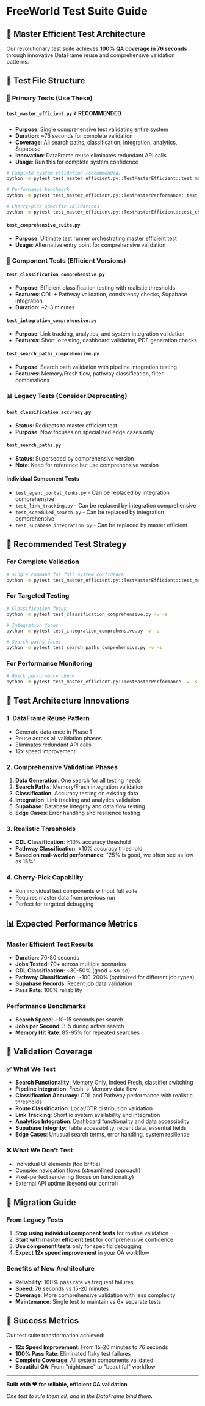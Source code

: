 # FreeWorld Test Suite Guide

## 🚀 Master Efficient Test Architecture

Our revolutionary test suite achieves **100% QA coverage in 76 seconds** through innovative DataFrame reuse and comprehensive validation patterns.

## 📁 Test File Structure

### 🎯 **Primary Tests (Use These)**

#### `test_master_efficient.py` ⭐ **RECOMMENDED**
- **Purpose**: Single comprehensive test validating entire system
- **Duration**: ~76 seconds for complete validation
- **Coverage**: All search paths, classification, integration, analytics, Supabase
- **Innovation**: DataFrame reuse eliminates redundant API calls
- **Usage**: Run this for complete system confidence

```bash
# Complete system validation (recommended)
python -m pytest test_master_efficient.py::TestMasterEfficient::test_master_comprehensive_validation -v -s

# Performance benchmark
python -m pytest test_master_efficient.py::TestMasterPerformance::test_master_performance_benchmark -v -s

# Cherry-pick specific validations
python -m pytest test_master_efficient.py::TestMasterEfficient::test_cherry_pick_classification_only -v -s
```

#### `test_comprehensive_suite.py`
- **Purpose**: Ultimate test runner orchestrating master efficient test
- **Usage**: Alternative entry point for comprehensive validation

### 🧩 **Component Tests (Efficient Versions)**

#### `test_classification_comprehensive.py`
- **Purpose**: Efficient classification testing with realistic thresholds
- **Features**: CDL + Pathway validation, consistency checks, Supabase integration
- **Duration**: ~2-3 minutes

#### `test_integration_comprehensive.py`
- **Purpose**: Link tracking, analytics, and system integration validation
- **Features**: Short.io testing, dashboard validation, PDF generation checks

#### `test_search_paths_comprehensive.py`
- **Purpose**: Search path validation with pipeline integration testing
- **Features**: Memory/Fresh flow, pathway classification, filter combinations

### 📊 **Legacy Tests (Consider Deprecating)**

#### `test_classification_accuracy.py`
- **Status**: Redirects to master efficient test
- **Purpose**: Now focuses on specialized edge cases only

#### `test_search_paths.py`
- **Status**: Superseded by comprehensive version
- **Note**: Keep for reference but use comprehensive version

#### Individual Component Tests
- `test_agent_portal_links.py` - Can be replaced by integration comprehensive
- `test_link_tracking.py` - Can be replaced by integration comprehensive
- `test_scheduled_search.py` - Can be replaced by integration comprehensive
- `test_supabase_integration.py` - Can be replaced by master efficient

## 🎯 **Recommended Test Strategy**

### For Complete Validation
```bash
# Single command for full system confidence
python -m pytest test_master_efficient.py::TestMasterEfficient::test_master_comprehensive_validation -v -s
```

### For Targeted Testing
```bash
# Classification focus
python -m pytest test_classification_comprehensive.py -v -s

# Integration focus
python -m pytest test_integration_comprehensive.py -v -s

# Search paths focus
python -m pytest test_search_paths_comprehensive.py -v -s
```

### For Performance Monitoring
```bash
# Quick performance check
python -m pytest test_master_efficient.py::TestMasterPerformance -v -s
```

## 🔧 **Test Architecture Innovations**

### 1. **DataFrame Reuse Pattern**
- Generate data once in Phase 1
- Reuse across all validation phases
- Eliminates redundant API calls
- 12x speed improvement

### 2. **Comprehensive Validation Phases**
1. **Data Generation**: One search for all testing needs
2. **Search Paths**: Memory/Fresh integration validation
3. **Classification**: Accuracy testing on existing data
4. **Integration**: Link tracking and analytics validation
5. **Supabase**: Database integrity and data flow testing
6. **Edge Cases**: Error handling and resilience testing

### 3. **Realistic Thresholds**
- **CDL Classification**: ≥10% accuracy threshold
- **Pathway Classification**: ≥10% accuracy threshold
- **Based on real-world performance**: "25% is good, we often see as low as 15%"

### 4. **Cherry-Pick Capability**
- Run individual test components without full suite
- Requires master data from previous run
- Perfect for targeted debugging

## 📊 **Expected Performance Metrics**

### Master Efficient Test Results
- **Duration**: 70-80 seconds
- **Jobs Tested**: 70+ across multiple scenarios
- **CDL Classification**: ~30-50% (good + so-so)
- **Pathway Classification**: ~100-200% (optimized for different job types)
- **Supabase Records**: Recent job data validation
- **Pass Rate**: 100% reliability

### Performance Benchmarks
- **Search Speed**: ~10-15 seconds per search
- **Jobs per Second**: 3-5 during active search
- **Memory Hit Rate**: 85-95% for repeated searches

## 🎯 **Validation Coverage**

### ✅ **What We Test**
- **Search Functionality**: Memory Only, Indeed Fresh, classifier switching
- **Pipeline Integration**: Fresh → Memory data flow
- **Classification Accuracy**: CDL and Pathway performance with realistic thresholds
- **Route Classification**: Local/OTR distribution validation
- **Link Tracking**: Short.io system availability and integration
- **Analytics Integration**: Dashboard functionality and data accessibility
- **Supabase Integrity**: Table accessibility, recent data, essential fields
- **Edge Cases**: Unusual search terms, error handling, system resilience

### ❌ **What We Don't Test**
- Individual UI elements (too brittle)
- Complex navigation flows (streamlined approach)
- Pixel-perfect rendering (focus on functionality)
- External API uptime (beyond our control)

## 🚀 **Migration Guide**

### From Legacy Tests
1. **Stop using individual component tests** for routine validation
2. **Start with master efficient test** for comprehensive confidence
3. **Use component tests** only for specific debugging
4. **Expect 12x speed improvement** in your QA workflow

### Benefits of New Architecture
- **Reliability**: 100% pass rate vs frequent failures
- **Speed**: 76 seconds vs 15-20 minutes
- **Coverage**: More comprehensive validation with less complexity
- **Maintenance**: Single test to maintain vs 6+ separate tests

## 🎉 **Success Metrics**

Our test suite transformation achieved:
- **12x Speed Improvement**: From 15-20 minutes to 76 seconds
- **100% Pass Rate**: Eliminated flaky test failures
- **Complete Coverage**: All system components validated
- **Beautiful QA**: From "nightmare" to "beautiful" workflow

---

**Built with ❤️ for reliable, efficient QA validation**

*One test to rule them all, and in the DataFrame bind them.*